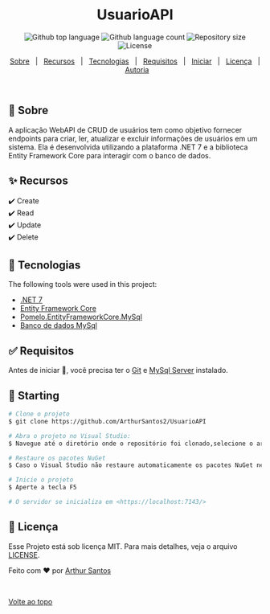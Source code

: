 <h1 align="center">UsuarioAPI</h1>

<p align="center">
  <img alt="Github top language" src="https://img.shields.io/github/languages/top/ArthurSantos2/UsuarioAPI?color=56BEB8">

  <img alt="Github language count" src="https://img.shields.io/github/languages/count/ArthurSantos2/UsuarioAPI?color=56BEB8">

  <img alt="Repository size" src="https://img.shields.io/github/repo-size/ArthurSantos2/UsuarioAPI?color=56BEB8">

  <img alt="License" src="https://img.shields.io/github/license/ArthurSantos2/UsuarioAPI?color=56BEB8">

  <!-- <img alt="Github issues" src="https://img.shields.io/github/issues/{{YOUR_GITHUB_USERNAME}}/usuarioapi?color=56BEB8" /> -->

  <!-- <img alt="Github forks" src="https://img.shields.io/github/forks/{{YOUR_GITHUB_USERNAME}}/usuarioapi?color=56BEB8" /> -->

  <!-- <img alt="Github stars" src="https://img.shields.io/github/stars/{{YOUR_GITHUB_USERNAME}}/usuarioapi?color=56BEB8" /> -->
</p>

<!-- Status -->

<!-- <h4 align="center"> 
	🚧  UsuarioAPI 🚀 Under construction...  🚧
</h4> 

<hr> -->

<p align="center">
  <a href="#dart-about">Sobre</a> &#xa0; | &#xa0; 
  <a href="#sparkles-features">Recursos</a> &#xa0; | &#xa0;
  <a href="#rocket-technologies">Tecnologias</a> &#xa0; | &#xa0;
  <a href="#white_check_mark-requirements">Requisitos</a> &#xa0; | &#xa0;
  <a href="#checkered_flag-starting">Iniciar</a> &#xa0; | &#xa0;
  <a href="#memo-license">Licença</a> &#xa0; | &#xa0;
  <a href="https://github.com/ArthurSantos2" target="_blank">Autoria</a>
</p>

<br>

## :dart: Sobre ##

A aplicação WebAPI de CRUD de usuários tem como objetivo fornecer endpoints para criar, ler, atualizar e excluir informações de usuários em um sistema. Ela é desenvolvida utilizando a plataforma .NET 7 e a biblioteca Entity Framework Core para interagir com o banco de dados.

## :sparkles: Recursos ##

:heavy_check_mark: Create\
:heavy_check_mark: Read \
:heavy_check_mark: Update\
:heavy_check_mark: Delete

## :rocket: Tecnologias ##

The following tools were used in this project:

- [.NET 7](https://expo.io/)
- [Entity Framework Core](https://nodejs.org/en/)
- [Pomelo.EntityFrameworkCore.MySql](https://nodejs.org/en/)
- [Banco de dados MySql](https://pt-br.reactjs.org/)


## :white_check_mark: Requisitos ##

Antes de iniciar :checkered_flag:, você precisa ter o [Git](https://git-scm.com) e [MySql Server](https://dev.mysql.com/downloads/mysql/) instalado.

## :checkered_flag: Starting ##

```bash
# Clone o projeto
$ git clone https://github.com/ArthurSantos2/UsuarioAPI

# Abra o projeto no Visual Studio:
$ Navegue até o diretório onde o repositório foi clonado,selecione o arquivo do projeto e o abra

# Restaure os pacotes NuGet
$ Caso o Visual Studio não restaure automaticamente os pacotes NuGet necessários. Você deve clicar com o botão direito no projeto no "Solution Explorer" (Explorador de Soluções) e selecionar "Restore NuGet Packages" (Restaurar Pacotes NuGet).

# Inicie o projeto
$ Aperte a tecla F5

# O servidor se inicializa em <https://localhost:7143/>
```

## :memo: Licença ##

Esse Projeto está sob licença MIT. Para mais detalhes, veja o arquivo [LICENSE](LICENSE.md).


Feito com :heart: por <a href="https://github.com/ArthurSantos2" target="_blank">Arthur Santos</a>

&#xa0;

<a href="#top">Volte ao topo</a>

